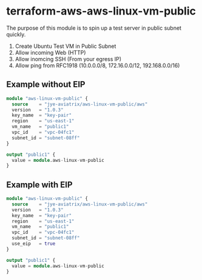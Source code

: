 # terraform-aws-aws-linux-vm-public

The purpose of this module is to spin up a test server in public subnet quickly.

1. Create Ubuntu Test VM in Public Subnet
2. Allow incoming Web (HTTP)
3. Allow inomcing SSH (From your egress IP)
4. Allow ping from RFC1918 (10.0.0.0/8, 172.16.0.0/12, 192.168.0.0/16)

## Example without EIP

```terraform
module "aws-linux-vm-public" {
  source    = "jye-aviatrix/aws-linux-vm-public/aws"
  version   = "1.0.3"
  key_name  = "key-pair"
  region    = "us-east-1"
  vm_name   = "public1"
  vpc_id    = "vpc-04fc1"
  subnet_id = "subnet-08ff"
}

output "public1" {
  value = module.aws-linux-vm-public
}
```

## Example with EIP

```terraform
module "aws-linux-vm-public" {
  source    = "jye-aviatrix/aws-linux-vm-public/aws"
  version   = "1.0.3"
  key_name  = "key-pair"
  region    = "us-east-1"
  vm_name   = "public1"
  vpc_id    = "vpc-04fc1"
  subnet_id = "subnet-08ff"
  use_eip   = true
}

output "public1" {
  value = module.aws-linux-vm-public
}
```


